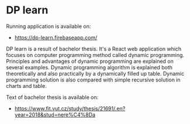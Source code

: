 # DP learn

Running application is available on:
- https://dp-learn.firebaseapp.com/

DP learn is a result of bachelor thesis. It's a React web application which focuses on computer programming method called dynamic programming. Principles and advantages of dynamic programming are explained on several examples. Dynamic programming algorithm is explained both theoretically and also practically by a dynamically filled up table. Dynamic programming solution is also compared with simple recursive solution in charts and table.

Text of bachelor thesis is available on:
- https://www.fit.vut.cz/study/thesis/21691/.en?year=2018&stud=nere%C4%8Da
